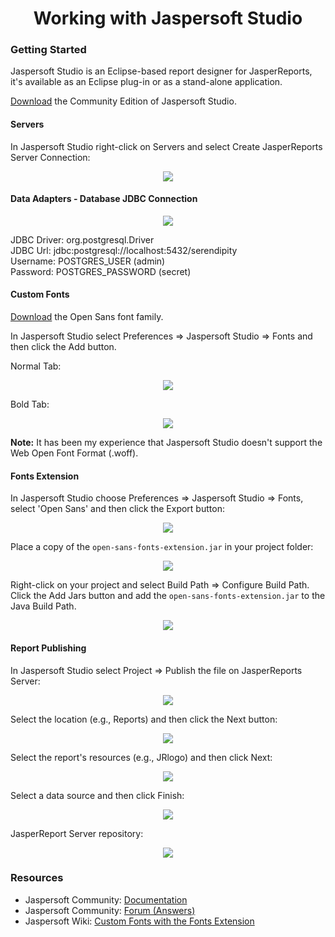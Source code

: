 <h1 align="center">Working with Jaspersoft Studio</h1>

### Getting Started

Jaspersoft Studio is an Eclipse-based report designer for JasperReports, it's available as an Eclipse plug-in or as a 
stand-alone application.

[Download](https://community.jaspersoft.com/project/jaspersoft-studio/releases) the Community Edition of Jaspersoft 
Studio.

#### Servers

In Jaspersoft Studio right-click on Servers and select Create JasperReports Server Connection:

<p align="center">
  <img src="https://github.com/Robinyo/serendipity-api/blob/master/projects/spring-boot/docs/screen-shots/jaspersoft-studio-jasperserver-connection.png">
</p> 

#### Data Adapters - Database JDBC Connection

<p align="center">
  <img src="https://github.com/Robinyo/serendipity-api/blob/master/projects/spring-boot/docs/screen-shots/database-jdbc-connection.png">
</p>

JDBC Driver: org.postgresql.Driver  
JDBC Url: jdbc:postgresql://localhost:5432/serendipity  
Username: POSTGRES_USER (admin)  
Password: POSTGRES_PASSWORD (secret)  

#### Custom Fonts

[Download](https://fonts.google.com/specimen/Open+Sans?query=open+sans#standard-styles) the Open Sans font family.

In Jaspersoft Studio select Preferences => Jaspersoft Studio => Fonts and then click the Add button.

Normal Tab:

<p align="center">
  <img src="https://github.com/Robinyo/serendipity-api/blob/master/projects/spring-boot/docs/screen-shots/jaspersoft-studio-configure-custom-font-normal.png">
</p>

Bold Tab:

<p align="center">
  <img src="https://github.com/Robinyo/serendipity-api/blob/master/projects/spring-boot/docs/screen-shots/jaspersoft-studio-configure-custom-font-bold.png">
</p>

**Note:** It has been my experience that Jaspersoft Studio doesn't support the Web Open Font Format (.woff).

#### Fonts Extension

In Jaspersoft Studio choose Preferences => Jaspersoft Studio => Fonts, select 'Open Sans' and then click the Export button:

<p align="center">
  <img src="https://github.com/Robinyo/serendipity-api/blob/master/projects/spring-boot/docs/screen-shots/jaspersoft-studio-fonts-extension.png">
</p>

Place a copy of the `open-sans-fonts-extension.jar` in your project folder:

<p align="center">
  <img src="https://github.com/Robinyo/serendipity-api/blob/master/projects/spring-boot/docs/screen-shots/jaspersoft-studio-project-folder.png">
</p>

Right-click on your project and select Build Path => Configure Build Path. Click the Add Jars button and add the 
`open-sans-fonts-extension.jar` to the Java Build Path.

<p align="center">
  <img src="https://github.com/Robinyo/serendipity-api/blob/master/projects/spring-boot/docs/screen-shots/jaspersoft-studio-java-build-path.png">
</p>

#### Report Publishing

In Jaspersoft Studio select Project => Publish the file on JasperReports Server:

<p align="center">
  <img src="https://github.com/Robinyo/serendipity-api/blob/master/projects/spring-boot/docs/screen-shots/jaspersoft-studio-publishing-wizard-report-location.png">
</p>

Select the location (e.g., Reports) and then click the Next button:

<p align="center">
  <img src="https://github.com/Robinyo/serendipity-api/blob/master/projects/spring-boot/docs/screen-shots/jaspersoft-studio-publishing-wizard-report-resources.png">
</p>

Select the report's resources (e.g., JRlogo) and then click Next:

<p align="center">
  <img src="https://github.com/Robinyo/serendipity-api/blob/master/projects/spring-boot/docs/screen-shots/jaspersoft-studio-publishing-wizard-report-configure-data-source.png">
</p>

Select a data source and then click Finish:

<p align="center">
  <img src="https://github.com/Robinyo/serendipity-api/blob/master/projects/spring-boot/docs/screen-shots/jaspersoft-studio-publishing-wizard-report-success.png">
</p>

JasperReport Server repository:

<p align="center">
  <img src="https://github.com/Robinyo/serendipity-api/blob/master/projects/spring-boot/docs/screen-shots/jasperserver-reports-folder.png">
</p>
 
### Resources

* Jaspersoft Community: [Documentation](https://community.jaspersoft.com/documentation?version=59011)
* Jaspersoft Community: [Forum (Answers)](https://community.jaspersoft.com/answers)
* Jaspersoft Wiki: [Custom Fonts with the Fonts Extension](https://community.jaspersoft.com/wiki/custom-font-font-extension)
